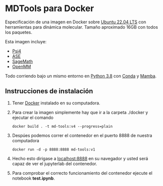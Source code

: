 # MDTools para Docker
Especificación de una imagen en Docker sobre [Ubuntu 22.04 LTS](https://ubuntu.com/download) con herramientas para dinámica molecular. Tamaño aproximado 16GB con todos los paquetes.

Esta imagen incluye:
* [Psi4](https://psicode.org/)
* [ASE](https://wiki.fysik.dtu.dk/ase/index.html)
* [SageMath](https://www.sagemath.org/)
* [OpenMM](https://openmm.org/)

Todo corriendo bajo un mismo entorno en [Python 3.8](https://www.python.org/) con [Conda](https://docs.conda.io/en/latest/) y [Mamba](https://mamba.readthedocs.io/en/latest/).

## Instrucciones de instalación
1. Tener [Docker](https://www.docker.com/) instalado en su computadora.
2. Para crear la imagen simplemente hay que ir a la carpeta ./docker y ejecutar el comando

    ```
    docker build . -t md-tools:v4 --progress=plain
    ```
3. Despúes podemos correr el contenedor en el puerto 8888 de nuestra computadora

    ```
    docker run -d -p 8888:8888 md-tools:v1
    ```
4. Hecho esto dirigase a [localhost:8888](http://localhost:8888) en su navegador y usted será capaz de ver el jupyterlab del contenedor.
5. Para comprobar el correcto funcionamiento del contenedor ejecute el notebook **test.ipynb**.
